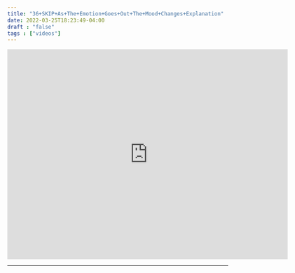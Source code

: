 ```yaml
---
title: "36+SKIP+As+The+Emotion+Goes+Out+The+Mood+Changes+Explanation"
date: 2022-03-25T18:23:49-04:00
draft : "false"
tags : ["videos"]
---
```

<iframe src="https://archive.org/embed/poliwat-vj-pack-mantra-of-1000-0-7/36+SKIP+As+The+Emotion+Goes+Out+The+Mood+Changes+Explanation+by+POLIW.AT+at+Paleblue.fm.mov" width="640" height="480" frameborder="0" webkitallowfullscreen="true" mozallowfullscreen="true" allowfullscreen></iframe>

<!--more-->

<!-- Insert embed code here  -->

___
